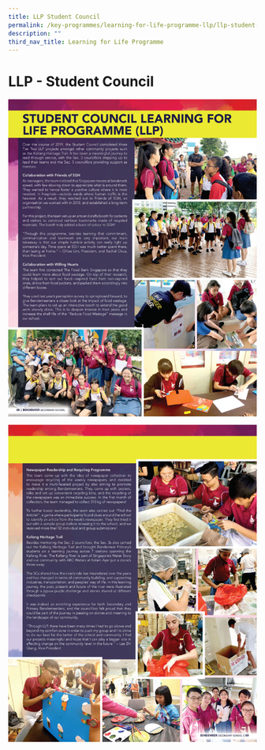 ```yaml
---
title: LLP Student Council
permalink: /key-programmes/learning-for-life-programme-llp/llp-student-council/
description: ""
third_nav_title: Learning for Life Programme
---
```


# LLP - Student Council

![Student Council Learning for Life Programme](/images/Student%20Council%20Learning%20for%20Life%20Programme.jpg)

![Student Council Learning for Life Programme](/images/Student%20Council%20Learning%20for%20Life%20Programme%202.jpg)